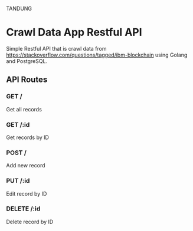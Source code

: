 TANDUNG
# Crawl Data App Restful API 

Simple Restful API that is crawl data from https://stackoverflow.com/questions/tagged/ibm-blockchain using Golang and PostgreSQL.

## API Routes

### GET /

Get all records

### GET /:id

Get records by ID

### POST /

Add new record

### PUT /:id

Edit record by ID

### DELETE /:id

Delete record by ID
